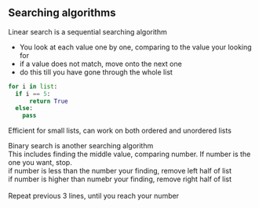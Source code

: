 ## Searching algorithms

Linear search is a sequential searching algorithm<br>
- You look at each value one by one, comparing to the value your looking for<br>
- if a value does not match, move onto the next one
- do this till you have gone through the whole list

```py
for i in list:
  if i == 5:
      return True
  else:
    pass
```

Efficient for small lists, can work on both ordered and unordered lists


Binary search is another searching algorithm<br>
This includes finding the middle value, comparing number. If number is the one you want, stop.<br>
if number is less than the number your finding, remove left half of list<br>
if number is higher than numebr your finding, remove right half of list<br><br>
Repeat previous 3 lines, until you reach your number


